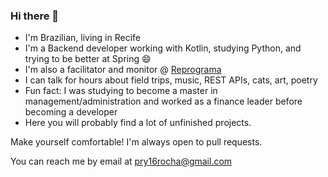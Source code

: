 ### Hi there 👋

<!--
**MariaPriscila/mariapriscila** is a ✨ _special_ ✨ repository because its `README.md` (this file) appears on your GitHub profile.

Here are some ideas to get you started:

- 🔭 I’m currently working on ...
- 🌱 I’m currently learning ...
- 👯 I’m looking to collaborate on ...
- 🤔 I’m looking for help with ...
- 💬 Ask me about ...
- 📫 How to reach me: ...
- 😄 Pronouns: ...
- ⚡ Fun fact: ...
-->
<div>
    <ul>
      <li>I'm Brazilian, living in Recife</li>
      <li>I'm a Backend developer working with Kotlin, studying Python, and trying to be better at Spring 😄</li>
      <li>I'm also a facilitator and monitor @ <a href="https://github.com/reprograma"> Reprograma</a> </li>
      <li>I can talk for hours about field trips, music, REST APIs, cats, art, poetry
      </li>
      <li>Fun fact: I was studying to become a master in management/administration and worked as a finance leader before becoming a developer</li>
      <li>Here you will probably find a lot of unfinished projects.</li>
    </ul>
  </div>
Make yourself comfortable! I'm always open to pull requests.

You can reach me by email at pry16rocha@gmail.com

<br/>
